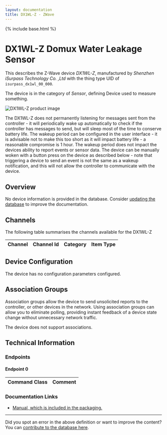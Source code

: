 ```yaml
---
layout: documentation
title: DX1WL-Z - ZWave
---
```


{% include base.html %}

# DX1WL-Z Domux Water Leakage Sensor
This describes the Z-Wave device *DX1WL-Z*, manufactured by *Shenzhen iSurpass Technology Co. ,Ltd* with the thing type UID of ```isurpass_dx1wl_00_000```.

The device is in the category of *Sensor*, defining Device used to measure something.

<img src="https://www.cd-jackson.com/zwave_device_uploads/659/659_default.jpg" alt="DX1WL-Z product image">


The DX1WL-Z does not permanently listening for messages sent from the controller - it will periodically wake up automatically to check if the controller has messages to send, but will sleep most of the time to conserve battery life. The wakeup period can be configured in the user interface - it is advisable not to make this too short as it will impact battery life - a reasonable compromise is 1 hour. The wakeup period does not impact the devices ability to report events or sensor data. The device can be manually woken with a button press on the device as described below - note that triggering a device to send an event is not the same as a wakeup notification, and this will not allow the controller to communicate with the device.

## Overview

No device information is provided in the database. Consider [updating the database](http://www.cd-jackson.com/index.php/zwave/zwave-device-database/zwave-device-list/devicesummary/659) to improve the documentation.

## Channels

The following table summarises the channels available for the DX1WL-Z

| Channel | Channel Id | Category | Item Type |
|---------|------------|----------|-----------|



## Device Configuration

The device has no configuration parameters configured.

## Association Groups

Association groups allow the device to send unsolicited reports to the controller, or other devices in the network. Using association groups can allow you to eliminate polling, providing instant feedback of a device state change without unnecessary network traffic.

The device does not support associations.
## Technical Information

### Endpoints

#### Endpoint 0

| Command Class | Comment |
|---------------|---------|

### Documentation Links

* [Manual, which is included in the packaging.](https://www.cd-jackson.com/zwave_device_uploads/659/Domux---DX1WL-Z-scanned.pdf)

---

Did you spot an error in the above definition or want to improve the content?
You can [contribute to the database here](http://www.cd-jackson.com/index.php/zwave/zwave-device-database/zwave-device-list/devicesummary/659).
